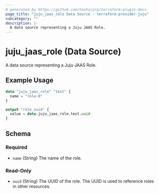 ```yaml
---
# generated by https://github.com/hashicorp/terraform-plugin-docs
page_title: "juju_jaas_role Data Source - terraform-provider-juju"
subcategory: ""
description: |-
  A data source representing a Juju JAAS Role.
---
```


# juju_jaas_role (Data Source)

A data source representing a Juju JAAS Role.

## Example Usage

```terraform
data "juju_jaas_role" "test" {
  name = "role-0"
}

output "role_uuid" {
  value = data.juju_jaas_role.test.uuid
}
```

<!-- schema generated by tfplugindocs -->
## Schema

### Required

- `name` (String) The name of the role.

### Read-Only

- `uuid` (String) The UUID of the role. The UUID is used to reference roles in other resources.
